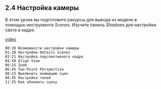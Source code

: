 ## 2.4 Настройка камеры

В этом уроке вы подготовите ракурсы для вывода из модели в помощью инструмента _Scenes_. Изучите панель _Shadows_ для настройки света в кадре.

[video](https://player.softculture.cc/embed/online/SKC/SKC_85.27.04_L2-4_Scenes)

``` chapters
00:20 Возможности настройки камеры
01:28 Настройки Details Scenes
03:21 Настройка перспективного кадра
04:50 Align View
06:15 Zoom
06:45 Two-Point Perspective 
08:15 Выключить анимацию сцен
08:45 Настройка теней 
11:25 Как обновить сцену
```
